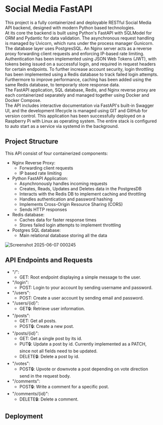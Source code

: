 # Social Media FastAPI
This project is a fully containerized and deployable RESTful Social Media API backend, designed with modern Python based technologies.
<br>
At its core the backend is built using Python's FastAPI with SQLModel for ORM and Pydantic for data validation. The asynchronous request handling is managed by Uvicorn, which runs under the process manager Gunicorn. The database layer uses PostgresSQL. An Nginx server acts as a reverse proxy forwarding client requests and enforcing IP-based rate limiting. Authentication has been implemented using JSON Web Tokens (JWT), with tokens being issued on a successful login, and required in request headers for certain endpoints. To further increase account security, login throttling has been implemented using a Redis database to track failed login attempts. Furthermore to improve performance, caching has been added using the same Redis database, to temporarly store response data.
<br>
The FastAPI application, SQL database, Redis, and Nginx reverse proxy are each containerized separately and managed together using Docker and Docker Compose.
<br>
The API includes interactive documentation via FastAPI's built-in Swagger UI, and the development lifecycle is managed using GIT and GitHub for version control.
This application has been successfully deployed on a Raspberry Pi with Linux as operating system. The entire stack is configured to auto start as a service via systemd in the background.
<br>

## Project Structure
This API consist of four containerized components:
- Nginx Reverse Proxy:
    - Forwarding client requests
    - IP based rate limiting
- Python FastAPI Application:
    - Asynchronously handles incoming requests
    - Creates, Reads, Updates and Deletes data in the PostgresDB
    - Interacts with the Redis DB to implement caching and throttling
    - Handles authentication and password hashing
    - Implements Cross-Origin Resource Sharing (CORS)
    - Sends HTTP responses
- Redis database:
    - Caches data for faster response times
    - Stores failed login attempts to implement throttling      
- Postgres SQL database:
    - Main relational database storing all the data
  
![Screenshot 2025-06-07 000245](https://github.com/user-attachments/assets/6041f31d-e9cb-4cb7-aff9-4a0532921d09)

## API Endpoints and Requests
- "/":
    - GET: Root endpoint displaying a simple message to the user.
- "/login":     
    - POST: Login to your account by sending username and password.
- "/users":
    - POST: Create a user account by sending email and password.
- "/users/{id}":
    - GET🔒: Retrieve user information.
- "/posts":
    - GET: Get all posts.
    - POST🔒: Create a new post.
- "/posts/{id}":
    - GET: Get a single post by its id.
    - PUT🔒: Update a post by id. Currently implemented as a PATCH, since not all fields need to be updated.
    - DELETE🔒: Delete a post by id.
- "/votes":
    - POST🔒: Upvote or downvote a post depending on vote direction send in the request body.
- "/comments":
    - POST🔒: Write a comment for a specific post.
- "/comments/{id}":
    - DELETE🔒: Delete a comment.

## Deployment
